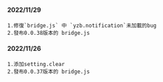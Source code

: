 #### 2022/11/29

```
1.修復`bridge.js` 中 `yzb.notification`未加載的bug
2.發布0.0.38版本的 bridge.js
```

#### 2022/11/26

```
1.添加setting.clear
2.發布0.0.37版本的 bridge.js
```
